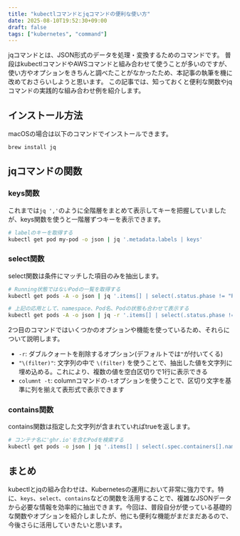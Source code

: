 ```yaml
---
title: "kubectlコマンドとjqコマンドの便利な使い方"
date: 2025-08-10T19:52:30+09:00
draft: false
tags: ["kubernetes", "command"]
---
```


jqコマンドとは、JSON形式のデータを処理・変換するためのコマンドです。
普段はkubectlコマンドやAWSコマンドと組み合わせて使うことが多いのですが、使い方やオプションをきちんと調べたことがなかったため、本記事の執筆を機に改めておさらいしようと思います。
この記事では、知っておくと便利な関数やjqコマンドの実践的な組み合わせ例を紹介します。

## インストール方法

macOSの場合は以下のコマンドでインストールできます。
```bash
brew install jq
```

## jqコマンドの関数

### keys関数

これまでは`jq ','`のように全階層をまとめて表示してキーを把握していましたが、keys関数を使うと一階層ずつキーを表示できます。

```bash
# labelのキーを取得する
kubectl get pod my-pod -o json | jq '.metadata.labels | keys'
```

### select関数

select関数は条件にマッチした項目のみを抽出します。

```bash
# Running状態ではないPodの一覧を取得する
kubectl get pods -A -o json | jq '.items[] | select(.status.phase != "Running") | .metadata.name'

# 上記の応用として、namespace、Pod名、Podの状態も合わせて表示する
kubectl get pods -A -o json | jq -r '.items[] | select(.status.phase != "Running") | "\(.metadata.namespace) \(.metadata.name) \(.status.phase)"' | column -t
```

2つ目のコマンドではいくつかのオプションや機能を使っているため、それらについて説明します。
- `-r`: ダブルクォートを削除するオプション(デフォルトでは`"`が付いてくる)
- `"\(filter)"`: 文字列の中で `\(filter)` を使うことで、抽出した値を文字列に埋め込める。これにより、複数の値を空白区切りで1行に表示できる
- `columnt -t`: columnコマンドの`-t`オプションを使うことで、区切り文字を基準に列を揃えて表形式で表示できます

### contains関数

contains関数は指定した文字列が含まれていればtrueを返します。

```bash
# コンテナ名に'ghr.io'を含むPodを検索する
kubectl get pods -o json | jq '.items[] | select(.spec.containers[].name | contains("gcr.io")) | .metadata.name'
```

## まとめ

kubectlとjqの組み合わせは、Kubernetesの運用において非常に強力です。特に、`keys`、`select`、`contains`などの関数を活用することで、複雑なJSONデータから必要な情報を効率的に抽出できます。今回は、普段自分が使っている基礎的な関数やオプションを紹介しましたが、他にも便利な機能がまだまだあるので、今後さらに活用していきたいと思います。
